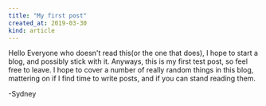 ```yaml
---
title: "My first post"
created_at: 2019-03-30
kind: article
---
```


Hello Everyone who doesn't read this(or the one that does), I hope to start a blog,
and possibly stick with it. Anyways, this is my first test post, so feel free to leave.
I hope to cover a number of really random things in this blog, mattering on if I
find time to write posts, and if you can stand reading them.

-Sydney

